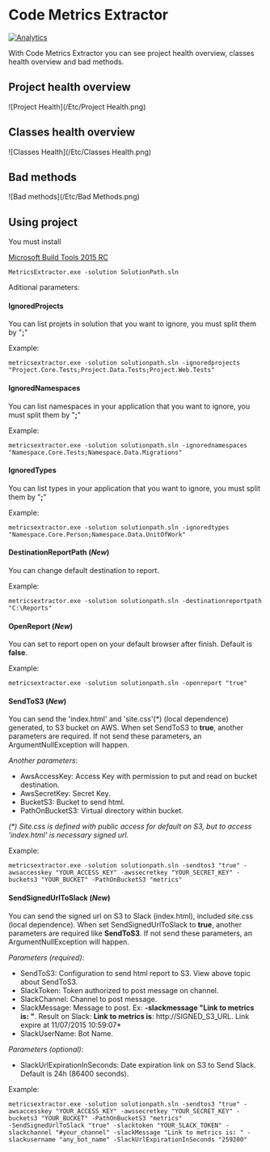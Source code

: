 Code Metrics Extractor
====================
[![Analytics](https://ga-beacon.appspot.com/UA-63314381-2/CodeMetricsExtractor/README)](https://github.com/AlbertoMonteiro/CodeMetricsExtractor)

With Code Metrics Extractor you can see project health overview, classes health overview and bad methods.


## Project health overview

![Project Health](/Etc/Project Health.png)

## Classes health overview

![Classes Health](/Etc/Classes Health.png)

## Bad methods

![Bad methods](/Etc/Bad Methods.png)

Using project
-------------------
You must install

[Microsoft Build Tools 2015 RC](http://www.microsoft.com/en-us/download/details.aspx?id=46882&WT.mc_id=rss_alldownloads_all)


````
MetricsExtractor.exe -solution SolutionPath.sln
````

Aditional parameters:

#### IgnoredProjects 
You can list projets in solution that you want to ignore, you must split them by "**;**"

Example:

````
metricsextractor.exe -solution solutionpath.sln -ignoredprojects "Project.Core.Tests;Project.Data.Tests;Project.Web.Tests"
````

#### IgnoredNamespaces 
You can list namespaces in your application that you want to ignore, you must split them by "**;**"

Example:

````
metricsextractor.exe -solution solutionpath.sln -ignorednamespaces "Namespace.Core.Tests;Namespace.Data.Migrations"
````

#### IgnoredTypes 
You can list types in your application that you want to ignore, you must split them by "**;**"

Example:

````
metricsextractor.exe -solution solutionpath.sln -ignoredtypes "Namespace.Core.Person;Namespace.Data.UnitOfWork"
````

#### DestinationReportPath (*New*)
You can change default destination to report.

Example:

````
metricsextractor.exe -solution solutionpath.sln -destinationreportpath "C:\Reports"
````

#### OpenReport (*New*)

You can set to report open on your default browser after finish. Default is **false**.

Example:

````
metricsextractor.exe -solution solutionpath.sln -openreport "true"
````

#### SendToS3 (*New*)

You can send the 'index.html' and 'site.css'(*) (local dependence) generated, to S3 bucket on AWS. When set SendToS3 to **true**, another parameters are required. If not send these parameters, 
an ArgumentNullException will happen.

*Another parameters*:
- AwsAccessKey: Access Key with permission to put and read on bucket destination.
- AwsSecretKey: Secret Key.
- BucketS3: Bucket to send html.
- PathOnBucketS3: Virtual directory within bucket.

*(\*) Site.css is defined with public access for default on S3, but to access 'index.html' is necessary signed url.*

Example:

````
metricsextractor.exe -solution solutionpath.sln -sendtos3 "true" -awsaccesskey "YOUR_ACCESS_KEY" -awssecretkey "YOUR_SECRET_KEY" -buckets3 "YOUR_BUCKET" -PathOnBucketS3 "metrics"
````

#### SendSignedUrlToSlack (*New*)

You can send the signed url on S3 to Slack (index.html), included site.css (local dependence). When set SendSignedUrlToSlack to **true**, another parameters are required like **SendToS3**. If not send these parameters, 
an ArgumentNullException will happen.

*Parameters (required)*:
- SendToS3: Configuration to send html report to S3. View above topic about SendToS3.
- SlackToken: Token authorized to post message on channel.
- SlackChannel: Channel to post message.
- SlackMessage: Message to post. Ex: **-slackmessage "Link to metrics is: "**. Result on Slack: **Link to metrics is**: http://SIGNED_S3_URL. Link expire at 11/07/2015 10:59:07* 
- SlackUserName: Bot Name. 

*Parameters (optional)*:
- SlackUrlExpirationInSeconds: Date expiration link on S3 to Send Slack. Default is 24h (86400 seconds).

Example:

````
metricsextractor.exe -solution solutionpath.sln -sendtos3 "true" -awsaccesskey "YOUR_ACCESS_KEY" -awssecretkey "YOUR_SECRET_KEY" -buckets3 "YOUR_BUCKET" -PathOnBucketS3 "metrics" 
-SendSignedUrlToSlack "true" -slacktoken "YOUR_SLACK_TOKEN" -slackchannel "#your_channel" -slackMessage "Link to metrics is: " -slackusername "any_bot_name" -SlackUrlExpirationInSeconds "259200"
````
